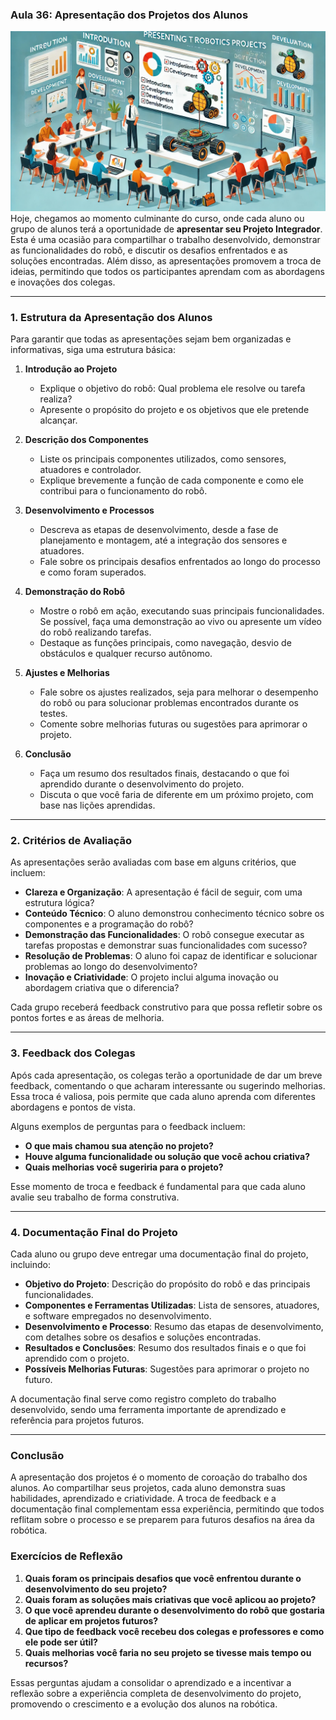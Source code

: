 ### Aula 36: Apresentação dos Projetos dos Alunos
![](./assets/36.jpeg)
Hoje, chegamos ao momento culminante do curso, onde cada aluno ou grupo de alunos terá a oportunidade de **apresentar seu Projeto Integrador**. Esta é uma ocasião para compartilhar o trabalho desenvolvido, demonstrar as funcionalidades do robô, e discutir os desafios enfrentados e as soluções encontradas. Além disso, as apresentações promovem a troca de ideias, permitindo que todos os participantes aprendam com as abordagens e inovações dos colegas.

---

### 1. Estrutura da Apresentação dos Alunos

Para garantir que todas as apresentações sejam bem organizadas e informativas, siga uma estrutura básica:

1. **Introdução ao Projeto**
   - Explique o objetivo do robô: Qual problema ele resolve ou tarefa realiza?
   - Apresente o propósito do projeto e os objetivos que ele pretende alcançar.

2. **Descrição dos Componentes**
   - Liste os principais componentes utilizados, como sensores, atuadores e controlador.
   - Explique brevemente a função de cada componente e como ele contribui para o funcionamento do robô.

3. **Desenvolvimento e Processos**
   - Descreva as etapas de desenvolvimento, desde a fase de planejamento e montagem, até a integração dos sensores e atuadores.
   - Fale sobre os principais desafios enfrentados ao longo do processo e como foram superados.

4. **Demonstração do Robô**
   - Mostre o robô em ação, executando suas principais funcionalidades. Se possível, faça uma demonstração ao vivo ou apresente um vídeo do robô realizando tarefas.
   - Destaque as funções principais, como navegação, desvio de obstáculos e qualquer recurso autônomo.

5. **Ajustes e Melhorias**
   - Fale sobre os ajustes realizados, seja para melhorar o desempenho do robô ou para solucionar problemas encontrados durante os testes.
   - Comente sobre melhorias futuras ou sugestões para aprimorar o projeto.

6. **Conclusão**
   - Faça um resumo dos resultados finais, destacando o que foi aprendido durante o desenvolvimento do projeto.
   - Discuta o que você faria de diferente em um próximo projeto, com base nas lições aprendidas.

---

### 2. Critérios de Avaliação

As apresentações serão avaliadas com base em alguns critérios, que incluem:

- **Clareza e Organização**: A apresentação é fácil de seguir, com uma estrutura lógica?
- **Conteúdo Técnico**: O aluno demonstrou conhecimento técnico sobre os componentes e a programação do robô?
- **Demonstração das Funcionalidades**: O robô consegue executar as tarefas propostas e demonstrar suas funcionalidades com sucesso?
- **Resolução de Problemas**: O aluno foi capaz de identificar e solucionar problemas ao longo do desenvolvimento?
- **Inovação e Criatividade**: O projeto inclui alguma inovação ou abordagem criativa que o diferencia?

Cada grupo receberá feedback construtivo para que possa refletir sobre os pontos fortes e as áreas de melhoria.

---

### 3. Feedback dos Colegas

Após cada apresentação, os colegas terão a oportunidade de dar um breve feedback, comentando o que acharam interessante ou sugerindo melhorias. Essa troca é valiosa, pois permite que cada aluno aprenda com diferentes abordagens e pontos de vista.

Alguns exemplos de perguntas para o feedback incluem:
- **O que mais chamou sua atenção no projeto?**
- **Houve alguma funcionalidade ou solução que você achou criativa?**
- **Quais melhorias você sugeriria para o projeto?**

Esse momento de troca e feedback é fundamental para que cada aluno avalie seu trabalho de forma construtiva.

---

### 4. Documentação Final do Projeto

Cada aluno ou grupo deve entregar uma documentação final do projeto, incluindo:

- **Objetivo do Projeto**: Descrição do propósito do robô e das principais funcionalidades.
- **Componentes e Ferramentas Utilizadas**: Lista de sensores, atuadores, e software empregados no desenvolvimento.
- **Desenvolvimento e Processo**: Resumo das etapas de desenvolvimento, com detalhes sobre os desafios e soluções encontradas.
- **Resultados e Conclusões**: Resumo dos resultados finais e o que foi aprendido com o projeto.
- **Possíveis Melhorias Futuras**: Sugestões para aprimorar o projeto no futuro.

A documentação final serve como registro completo do trabalho desenvolvido, sendo uma ferramenta importante de aprendizado e referência para projetos futuros.

---

### Conclusão

A apresentação dos projetos é o momento de coroação do trabalho dos alunos. Ao compartilhar seus projetos, cada aluno demonstra suas habilidades, aprendizado e criatividade. A troca de feedback e a documentação final complementam essa experiência, permitindo que todos reflitam sobre o processo e se preparem para futuros desafios na área da robótica.

### Exercícios de Reflexão

1. **Quais foram os principais desafios que você enfrentou durante o desenvolvimento do seu projeto?**
2. **Quais foram as soluções mais criativas que você aplicou ao projeto?**
3. **O que você aprendeu durante o desenvolvimento do robô que gostaria de aplicar em projetos futuros?**
4. **Que tipo de feedback você recebeu dos colegas e professores e como ele pode ser útil?**
5. **Quais melhorias você faria no seu projeto se tivesse mais tempo ou recursos?**

Essas perguntas ajudam a consolidar o aprendizado e a incentivar a reflexão sobre a experiência completa de desenvolvimento do projeto, promovendo o crescimento e a evolução dos alunos na robótica.